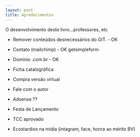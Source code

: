 ```yaml
---
layout: post
title: Agradecimentos
---
```


O desenvolvimento deste livro...professores, etc

- Remover conteúdos desnecessários do GIT. - OK
- Contato (mailchimp) - OK getsimpleform
- Domínio .com.br - OK

- Ficha catalográfica
- Compra versão virtual
- Fale com o autor
- Adsense ??
- Festa de Lançamento
- TCC aprovado
- Ecostardios na mídia (intagram, face, honra ao mérito BV)
